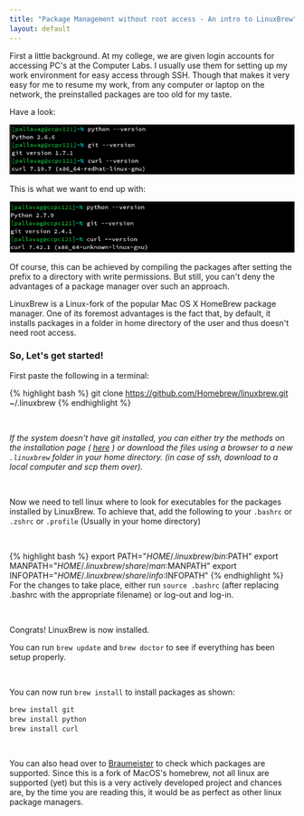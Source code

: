 ```yaml
---
title: "Package Management without root access - An intro to LinuxBrew"
layout: default
---
```



First a little background. At my college, we are given login accounts for
accessing PC's at the Computer Labs. I usually use them for setting up
my work environment for easy access through SSH. Though that makes it very easy
for me to resume my work, from any computer or laptop on the network, the preinstalled
packages are too old for my taste.

Have a look:

<img src="/img/oldVersions.png" alt="Versions before LinuxBrew update" class='img-responsive'>

This is what we want to end up with:

<img src="/img/newVersions.png" alt="Versions after LinuxBrew update" class='img-responsive'>
<br />

Of course, this can be achieved by compiling the packages after setting the prefix to
a directory with write permissions. But still, you can't deny the advantages of a
package manager over such an approach.

LinuxBrew is a Linux-fork of the popular Mac OS X HomeBrew package manager. One of its
foremost advantages is the fact that, by default, it installs packages in a folder in
home directory of the user and thus doesn't need root access.



### So, Let's get started!

First paste the following in a terminal:

{% highlight bash %}
git clone https://github.com/Homebrew/linuxbrew.git ~/.linuxbrew
{% endhighlight %}

<br />

_If the system doesn't have git installed, you can either try
the methods on the installation page ( [here](http://brew.sh/linuxbrew/) )
or download the files using a browser to a new `.linuxbrew` folder in
your home directory. (in case of ssh, download to a local computer
and scp them over)._

<br />

Now we need to tell linux where to look for executables for the packages
installed by LinuxBrew. To achieve that, add the following to your
`.bashrc` or `.zshrc` or `.profile` (Usually in your home directory)

<br />

{% highlight bash %}
export PATH="$HOME/.linuxbrew/bin:$PATH"
export MANPATH="$HOME/.linuxbrew/share/man:$MANPATH"
export INFOPATH="$HOME/.linuxbrew/share/info:$INFOPATH"
{% endhighlight %}
For the changes to take place, either run `source .bashrc` (after replacing
.bashrc with the appropriate filename) or log-out and log-in.


<br />

Congrats! LinuxBrew is now installed.

You can run `brew update` and `brew doctor` to see if everything has been setup
properly.

<br />

You can now run `brew install` to install packages as shown:

```bash
brew install git
brew install python
brew install curl
```

<br />

You can also head over to [Braumeister](http://braumeister.org) to check
which packages are supported. Since this is a fork of MacOS's homebrew,
not all linux are supported (yet) but this is a very actively developed
project and chances are, by the time you are reading this, it would
be as perfect as other linux package managers.

<br />

